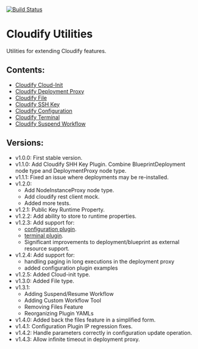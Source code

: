[![Build Status](https://circleci.com/gh/cloudify-incubator/cloudify-utilities-plugin.svg?style=shield&circle-token=:circle-token)](https://circleci.com/gh/cloudify-incubator/cloudify-utilities-plugin)

# Cloudify Utilities

Utilities for extending Cloudify features.


## Contents:

- [Cloudify Cloud-Init](cloudify_cloudinit/README.md)
- [Cloudify Deployment Proxy](cloudify_deployment_proxy/README.md)
- [Cloudify File](cloudify_files/README.md)
- [Cloudify SSH Key](cloudify_ssh_key/README.md)
- [Cloudify Configuration](cloudify_configuration/README.md)
- [Cloudify Terminal](cloudify_terminal/README.md)
- [Cloudify Suspend Workflow](cloudify_suspend/README.md)


## Versions:

  - v1.0.0: First stable version.
  - v1.1.0: Add Cloudify SHH Key Plugin. Combine BlueprintDeployment node type and DeploymentProxy node type.
  - v1.1.1: Fixed an issue where deployments may be re-installed.
  - v1.2.0:
    * Add NodeInstanceProxy node type.
    * Add cloudify rest client mock.
    * Added more tests.
  - v1.2.1: Public Key Runtime Property.
  - v1.2.2: Add ability to store to runtime properties.
  - v1.2.3: Add support for:
    * [configuration plugin](cloudify_configuration/README.md).
    * [terminal plugin](cloudify_configuration/README.md).
    * Significant improvements to deployment/blueprint as external resource support.
  - v1.2.4: Add support for:
    * handling paging in long executions in the deployment proxy
    * added configuration plugin examples
  - v1.2.5: Added Cloud-init type.
  - v1.3.0: Added File type.
  - v1.3.1:
    * Adding Suspend/Resume Workflow
    * Adding Custom Workflow Tool
    * Removing Files Feature
    * Reorganizing Plugin YAMLs
  - v1.4.0: Added back the files feature in a simplified form.
  - v1.4.1: Configuration Plugin IP regression fixes.
  - v1.4.2: Handle parameters correctly in configuration update operation.
  - v1.4.3: Allow infinite timeout in deployment proxy.
